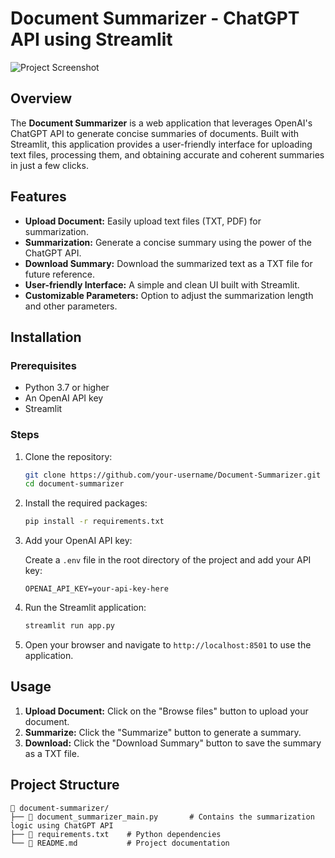 # Document Summarizer - ChatGPT API using Streamlit

![Project Screenshot](screenshot.png)

## Overview

The **Document Summarizer** is a web application that leverages OpenAI's ChatGPT API to generate concise summaries of documents. Built with Streamlit, this application provides a user-friendly interface for uploading text files, processing them, and obtaining accurate and coherent summaries in just a few clicks.

## Features

- **Upload Document:** Easily upload text files (TXT, PDF) for summarization.
- **Summarization:** Generate a concise summary using the power of the ChatGPT API.
- **Download Summary:** Download the summarized text as a TXT file for future reference.
- **User-friendly Interface:** A simple and clean UI built with Streamlit.
- **Customizable Parameters:** Option to adjust the summarization length and other parameters.

## Installation

### Prerequisites

- Python 3.7 or higher
- An OpenAI API key
- Streamlit

### Steps

1. Clone the repository:

    ```bash
    git clone https://github.com/your-username/Document-Summarizer.git
    cd document-summarizer
    ```

2. Install the required packages:

    ```bash
    pip install -r requirements.txt
    ```

3. Add your OpenAI API key:

    Create a `.env` file in the root directory of the project and add your API key:

    ```plaintext
    OPENAI_API_KEY=your-api-key-here
    ```

4. Run the Streamlit application:

    ```bash
    streamlit run app.py
    ```

5. Open your browser and navigate to `http://localhost:8501` to use the application.

## Usage

1. **Upload Document:** Click on the "Browse files" button to upload your document.
2. **Summarize:** Click the "Summarize" button to generate a summary.
3. **Download:** Click the "Download Summary" button to save the summary as a TXT file.

## Project Structure

```plaintext
📁 document-summarizer/
├── 📄 document_summarizer_main.py       # Contains the summarization logic using ChatGPT API
├── 📄 requirements.txt    # Python dependencies
└── 📄 README.md           # Project documentation
